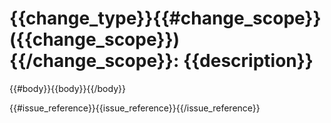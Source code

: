 # {{change_type}}{{#change_scope}}({{change_scope}}){{/change_scope}}: {{description}}

{{#body}}{{body}}{{/body}}

{{#issue_reference}}{{issue_reference}}{{/issue_reference}}

<!-- Conventional Commit Template with Template Variables -->
<!--
This template is processed by the template-processor agent
Available variables:
- {{change_type}}: feat, fix, docs, style, refactor, test, chore
- {{change_scope}}: auth, api, web, ui, db, docs, ci, docker
- {{description}}: Brief description of the change
- {{body}}: Detailed explanation (optional)
- {{issue_reference}}: Closes #123, Refs #456, Fixes #789

Types:
- feat:     A new feature
- fix:      A bug fix
- docs:     Documentation only changes
- style:    Changes that do not affect the meaning of the code
- refactor: A code change that neither fixes a bug nor adds a feature
- perf:     A code change that improves performance
- test:     Adding missing tests or correcting existing tests
- chore:    Changes to build process or auxiliary tools

Scopes (examples for this project):
- auth:     Authentication related changes
- api:      Backend API changes (NestJS)
- web:      Frontend changes (Astro/React)
- ui:       UI component changes
- db:       Database schema or migration changes
- docs:     Documentation changes
- ci:       Continuous integration changes
- docker:   Docker configuration changes

Breaking changes: Add BREAKING CHANGE: in the footer
Use `yarn commit` for interactive conventional commit creation
-->
